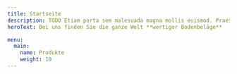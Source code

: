 ```yaml
---
title: Startseite
description: TODO Etiam porta sem malesuada magna mollis euismod. Praesent commodo cursus magna, vel scelerisque nisl consectetur et.
heroText: Bei uns finden Sie die ganze Welt **wertiger Bodenbeläge**

menu:
  main:
    name: Produkte
    weight: 10
---
```

